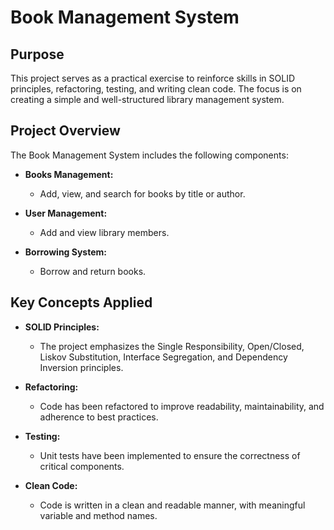 # Book Management System

## Purpose

This project serves as a practical exercise to reinforce skills in SOLID principles, refactoring, testing, and writing clean code. The focus is on creating a simple and well-structured library management system.

## Project Overview

The Book Management System includes the following components:

- **Books Management:**
    - Add, view, and search for books by title or author.

- **User Management:**
    - Add and view library members.

- **Borrowing System:**
    - Borrow and return books.

## Key Concepts Applied

- **SOLID Principles:**
    - The project emphasizes the Single Responsibility, Open/Closed, Liskov Substitution, Interface Segregation, and Dependency Inversion principles.

- **Refactoring:**
    - Code has been refactored to improve readability, maintainability, and adherence to best practices.

- **Testing:**
    - Unit tests have been implemented to ensure the correctness of critical components.

- **Clean Code:**
    - Code is written in a clean and readable manner, with meaningful variable and method names.